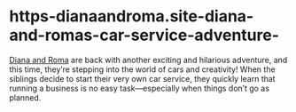 # https-dianaandroma.site-diana-and-romas-car-service-adventure-
[Diana and Roma](https://dianaandroma.site/diana-and-romas-car-service-adventure/) are back with another exciting and hilarious adventure, and this time, they’re stepping into the world of cars and creativity! When the siblings decide to start their very own car service, they quickly learn that running a business is no easy task—especially when things don’t go as planned.
